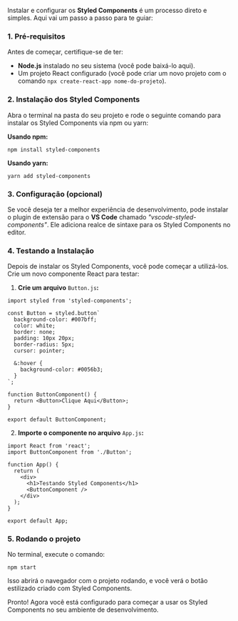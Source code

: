 Instalar e configurar os **Styled Components** é um processo direto e simples. Aqui vai um passo a passo para te guiar:

### **1. Pré-requisitos**

Antes de começar, certifique-se de ter:
- **Node.js** instalado no seu sistema (você pode baixá-lo aqui).
- Um projeto React configurado (você pode criar um novo projeto com o comando `npx create-react-app nome-do-projeto`).

### **2. Instalação dos Styled Components**

Abra o terminal na pasta do seu projeto e rode o seguinte comando para instalar os Styled Components via npm ou yarn:

**Usando npm:**

```
npm install styled-components
```

**Usando yarn:**

```
yarn add styled-components
```

### **3. Configuração (opcional)**

Se você deseja ter a melhor experiência de desenvolvimento, pode instalar o plugin de extensão para o **VS Code** chamado _"vscode-styled-components"_. Ele adiciona realce de sintaxe para os Styled Components no editor.

### **4. Testando a Instalação**

Depois de instalar os Styled Components, você pode começar a utilizá-los. Crie um novo componente React para testar:

1. **Crie um arquivo** `Button.js`**:**

```
import styled from 'styled-components';

const Button = styled.button`
  background-color: #007bff;
  color: white;
  border: none;
  padding: 10px 20px;
  border-radius: 5px;
  cursor: pointer;

  &:hover {
    background-color: #0056b3;
  }
`;

function ButtonComponent() {
  return <Button>Clique Aqui</Button>;
}

export default ButtonComponent;
```

2. **Importe o componente no arquivo** `App.js`**:**

```
import React from 'react';
import ButtonComponent from './Button';

function App() {
  return (
    <div>
      <h1>Testando Styled Components</h1>
      <ButtonComponent />
    </div>
  );
}

export default App;
```

### **5. Rodando o projeto**

No terminal, execute o comando:

```
npm start
```

Isso abrirá o navegador com o projeto rodando, e você verá o botão estilizado criado com Styled Components.

Pronto! Agora você está configurado para começar a usar os Styled Components no seu ambiente de desenvolvimento.


